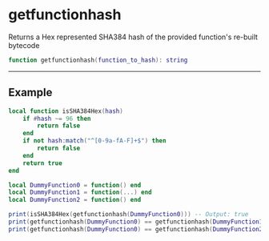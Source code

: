 # getfunctionhash

Returns a Hex represented SHA384 hash of the provided function's re-built bytecode

```lua
function getfunctionhash(function_to_hash): string
```

***

## Example

```lua
local function isSHA384Hex(hash)
    if #hash ~= 96 then
        return false
    end
    if not hash:match("^[0-9a-fA-F]+$") then
        return false
    end
    return true
end

local DummyFunction0 = function() end
local DummyFunction1 = function(...) end
local DummyFunction2 = function() end

print(isSHA384Hex(getfunctionhash(DummyFunction0))) -- Output: true
print(getfunctionhash(DummyFunction0) == getfunctionhash(DummyFunction1)) -- Output: false
print(getfunctionhash(DummyFunction0) == getfunctionhash(DummyFunction2)) -- Output: true
```
